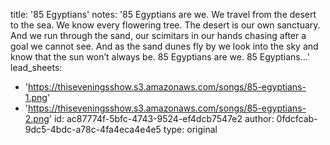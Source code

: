 title: '85 Egyptians'
notes: '85 Egyptians are we. We travel from the desert to the sea. We know every flowering tree. The desert is our own sanctuary. And we run through the sand, our scimitars in our hands chasing after a goal we cannot see. And as the sand dunes fly by we look into the sky and know that the sun won’t always be. 85 Egyptians are we. 85 Egyptians…'
lead_sheets:
  - 'https://thiseveningsshow.s3.amazonaws.com/songs/85-egyptians-1.png'
  - 'https://thiseveningsshow.s3.amazonaws.com/songs/85-egyptians-2.png'
id: ac87774f-5bfc-4743-9524-ef4dcb7547e2
author: 0fdcfcab-9dc5-4bdc-a78c-4fa4eca4e4e5
type: original
